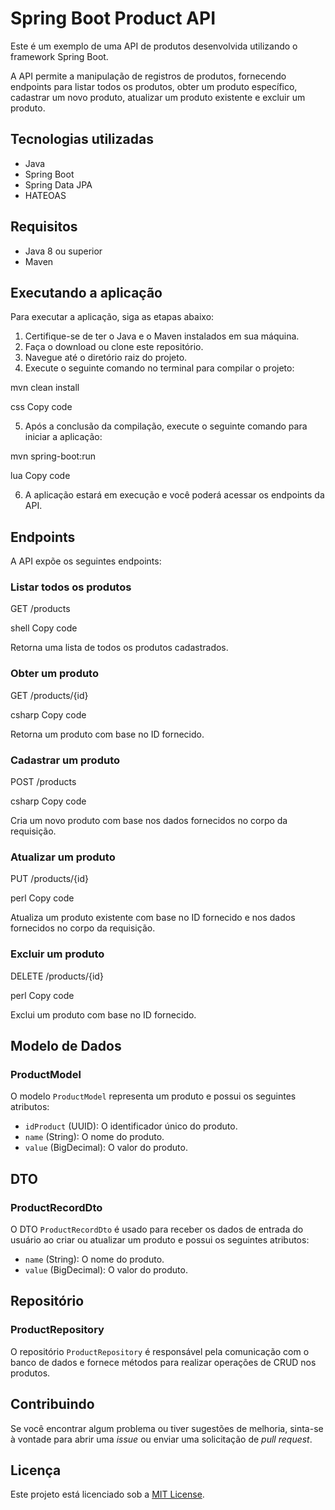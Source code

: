 # Spring Boot Product API

Este é um exemplo de uma API de produtos desenvolvida utilizando o framework Spring Boot.

A API permite a manipulação de registros de produtos, fornecendo endpoints para listar todos os produtos, obter um produto específico, cadastrar um novo produto, atualizar um produto existente e excluir um produto.

## Tecnologias utilizadas

- Java
- Spring Boot
- Spring Data JPA
- HATEOAS

## Requisitos

- Java 8 ou superior
- Maven

## Executando a aplicação

Para executar a aplicação, siga as etapas abaixo:

1. Certifique-se de ter o Java e o Maven instalados em sua máquina.
2. Faça o download ou clone este repositório.
3. Navegue até o diretório raiz do projeto.
4. Execute o seguinte comando no terminal para compilar o projeto:

mvn clean install

css
Copy code

5. Após a conclusão da compilação, execute o seguinte comando para iniciar a aplicação:

mvn spring-boot:run

lua
Copy code

6. A aplicação estará em execução e você poderá acessar os endpoints da API.

## Endpoints

A API expõe os seguintes endpoints:

### Listar todos os produtos

GET /products

shell
Copy code

Retorna uma lista de todos os produtos cadastrados.

### Obter um produto

GET /products/{id}

csharp
Copy code

Retorna um produto com base no ID fornecido.

### Cadastrar um produto

POST /products

csharp
Copy code

Cria um novo produto com base nos dados fornecidos no corpo da requisição.

### Atualizar um produto

PUT /products/{id}

perl
Copy code

Atualiza um produto existente com base no ID fornecido e nos dados fornecidos no corpo da requisição.

### Excluir um produto

DELETE /products/{id}

perl
Copy code

Exclui um produto com base no ID fornecido.

## Modelo de Dados

### ProductModel

O modelo `ProductModel` representa um produto e possui os seguintes atributos:

- `idProduct` (UUID): O identificador único do produto.
- `name` (String): O nome do produto.
- `value` (BigDecimal): O valor do produto.

## DTO

### ProductRecordDto

O DTO `ProductRecordDto` é usado para receber os dados de entrada do usuário ao criar ou atualizar um produto e possui os seguintes atributos:

- `name` (String): O nome do produto.
- `value` (BigDecimal): O valor do produto.

## Repositório

### ProductRepository

O repositório `ProductRepository` é responsável pela comunicação com o banco de dados e fornece métodos para realizar operações de CRUD nos produtos.

## Contribuindo

Se você encontrar algum problema ou tiver sugestões de melhoria, sinta-se à vontade para abrir uma _issue_ ou enviar uma solicitação de _pull request_.

## Licença

Este projeto está licenciado sob a [MIT License](LICENSE).
